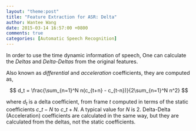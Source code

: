 ```yaml
---
layout: "theme:post"
title: "Feature Extraction for ASR: Delta"
author: Wantee Wang
date: 2015-03-14 16:57:00 +0800
comments: true
categories: [Automatic Speech Recognition]
---
```


In order to use the time dynamic information of speech, One can calculate the *Deltas* and *Delta-Deltas* from the original features.

Also known as *differential* and *acceleration* coefficients, they are computed as,

$$
d_t = \frac{\sum_{n=1}^N n(c_{t+n} - c_{t-n})}{2\sum_{n=1}^N n^2}
$$

where $d_t$ is a delta coefficient, from frame $t$  computed in terms of the static coefficients $c\_{t-N}$ to $c\_{t+N}$. A typical value for $N$ is 2. Delta-Delta (Acceleration) coefficients are calculated in the same way, but they are calculated from the deltas, not the static coefficients.

